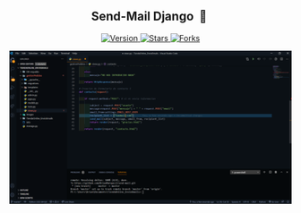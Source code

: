 <h2 align="center">Send-Mail Django &nbsp;📧&nbsp;</h2>

<p align="center">
  
  <a href="https://github.com/BrianMarquez3/send-mail/tags">
    <img src="https://img.shields.io/github/tag/BrianMarquez3/send-mail.svg?label=version&style=flat" alt="Version">
  </a>
  <a href="https://github.com/BrianMarquez3/send-mail/stargazers">
    <img src="https://img.shields.io/github/stars/BrianMarquez3/send-mail.svg?style=flat" alt="Stars">
  </a>
  <a href="https://github.com/BrianMarquez3/Psend-mail/network">
    <img src="https://img.shields.io/github/forks/BrianMarquez3/send-mail.svg?style=flat" alt="Forks">
  </a>
    
</p>
  
![python](./images/email.PNG)
